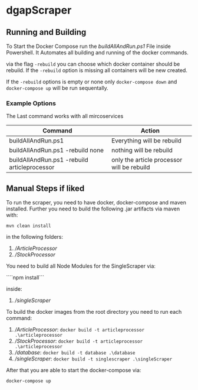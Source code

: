 # dgapScraper
## Running and Building
To Start the Docker Compose run the _buildAllAndRun.ps1_ File inside Powershell.
It Automates all building and running of the docker commands.

via the flag ```-rebuild``` you can choose which docker container should be rebuild.
If the ```-rebuild``` option is missing all containers will be new created.

If the ```-rebuild``` options is empty or none only ```docker-compose down``` and ```docker-compose up``` will be run sequentally.

### Example Options 
The Last command works with all mircoservices

| Command                                       | Action                                        |
|-----------------------------------------------|-----------------------------------------------|
| buildAllAndRun.ps1                            | Everything will be rebuild                    |
| buildAllAndRun.ps1 -rebuild none              | nothing will be rebuild                       |
| buildAllAndRun.ps1 -rebuild articleprocessor  | only the article processor will be rebuild    |

## Manual Steps if liked
To run the scraper, you need to have docker, docker-compose and maven installed.
Further you need to build the following .jar artifacts via maven with:

```mvn clean install```

in the following folders:

1. _/ArticleProcessor_
2. _/StockProcessor_

You need to build all Node Modules for the SingleScraper via:

````npm install```

inside:

1. _/singleScraper_


To build the docker images from the root directory you need to run each command:

1. _/ArticleProcessor_: ```docker build -t articleprocessor .\articleprocessor```
2. _/StockProcessor_: ```docker build -t articleprocessor .\articleprocessor```
3. _/database_: ```docker build -t database .\database```
3. _/singleScraper_: ```docker build -t singlescraper .\singleScraper```

After that you are able to start the docker-compose via:

```docker-compose up```
